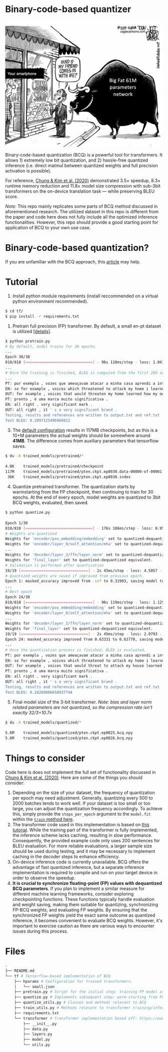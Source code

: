 # Binary-code-based quantizer

![](./doc/cover.png)

Binary-code-based quantization (BCQ) is a powerful tool for transformers. It allows 1) extremely low bit quantization, and 2) hassle-free quantized inference (i.e. direct matmul between quantized weights and full precision activation is possible).

For reference, [Chung & Kim et al. (2020)](https://aclanthology.org/2020.findings-emnlp.433/) demonstrated 3.5× speedup, 8.3× runtime memory reduction and 11.8× model size compression with sub-3bit transformers on the on-device translation task — while preserving BLEU score.

*Note:* This repo mainly replicates some parts of BCQ method discussed in aforementioned research. The utilized dataset in this repo is different from the paper and code here does not fully include all the optimized inference functionalities. However, this repo should provide a good starting point for application of BCQ to your own use case.

# Binary-code-based quantization?

If you are unfamiliar with the BCQ approach, this [article](https://sites.google.com/view/insoochung/sub-3bit-quantization) may help.

# Tutorial

1. Install python module requirements (install reccommended on a virtual python environment recommended).

```bash
$ cd tf/
$ pip install -r requirements.txt
```

1. Pretrain full precision (FP) transformer. By default, a small en-pt dataset is utilized [[details]](https://www.tensorflow.org/datasets/catalog/ted_hrlr_translate#ted_hrlr_translatept_to_en).

```bash
$ python pretrain.py
# By default, model trains for 30 epochs.
...
Epoch 30/30
810/810 [==============================] - 96s 118ms/step - loss: 1.0415 - masked_accuracy: 0.7475 - val_loss: 2.1109 - val_masked_accuracy: 0.6362
...
# Once the training is finished, BLEU is computed from the first 200 sequences of the testset.
...
PT: por exemplo , vozes que ameaçavam atacar a minha casa aprendi a interpretá-las como o meu próprio sentimento de medo e insegurança no mundo , e não como um perigo real e objetivo .
EN: so for example , voices which threatened to attack my home i learned to interpret as my own sense of fear and insecurity in the world , rather than an actual , objective danger .
OUT: for example , voices that would threaten my home learned how my own fear of fear and insecurity in the world , and not as a real danger and goal .
PT: pronto , é uma marca muito significativa .
EN: all right . very significant mark .
OUT: all right , it ' s a very significant brand .
Testing, results and references are written to output.txt and ref.txt
Test BLEU: 0.2897125496960812
```

3. The [default configuration](/tf/hparams/small.json) results in 117MB checkpoints, but as this is a 10+M parameters the actual weights should be somewhere around **41MB**. The difference comes from auxiliary parameters that tensorflow saves.

```bash
$ du -h trained_models/pretrained/*

4.0K	trained_models/pretrained/checkpoint
117M	trained_models/pretrained/pten.ckpt.ep0030.data-00000-of-00001
 36K	trained_models/pretrained/pten.ckpt.ep0030.index
```

4. Quantize pretrained transformer. The quantization starts by warmstarting from the FP checkpoint, then continuing to train for 30 epochs. At the end of every epoch, model weights are quantized to 3bit BCQ weights, evaluated, then saved.

```bash
$ python quantize.py

Epoch 1/30
810/810 [==============================] - 176s 186ms/step - loss: 0.9519 - masked_accuracy: 0.7628 - val_loss: 2.1906 - val_masked_accuracy: 0.6299 # Validation log before quantization
# Weights are quantized
Weights for 'encoder/pos_embedding/embedding' set to quantized-dequantized equivalent.
Weights for 'encoder/layer_0/self_attention/mha' set to quantized-dequantized equivalent.
...
Weights for 'decoder/layer_3/ffn/layer_norm' set to quantized-dequantized equivalent.
Weights for 'final_layer' set to quantized-dequantized equivalent.
# Validation is performed after quantization
19/19 [==============================] - 2s 45ms/step - loss: 4.5057 - masked_accuracy: 0.3190
# Quantized weights are saved if improved from previous epoch.
Epoch 1: masked_accuracy improved from -inf to 0.31903, saving model to trained_models/quantized/pten.ckpt.ep0001.bcq.npy
...
# Best epoch
Epoch 24/30
810/810 [==============================] - 96s 119ms/step - loss: 1.1256 - masked_accuracy: 0.7327 - val_loss: 2.0879 - val_masked_accuracy: 0.6387
Weights for 'encoder/pos_embedding/embedding' set to quantized-dequantized equivalent.
Weights for 'encoder/layer_0/self_attention/mha' set to quantized-dequantized equivalent.
...
Weights for 'decoder/layer_3/ffn/layer_norm' set to quantized-dequantized equivalent.
Weights for 'final_layer' set to quantized-dequantized equivalent.
19/19 [==============================] - 2s 45ms/step - loss: 2.0793 - masked_accuracy: 0.6377 # val loss and val masked_accuracy
Epoch 24: masked_accuracy improved from 0.63331 to 0.63770, saving model to trained_models/quantized/pten.ckpt.ep0024.bcq.npy
...
# Once the quantization process is finished, BLEU is evaluated.
PT: por exemplo , vozes que ameaçavam atacar a minha casa aprendi a interpretá-las como o meu próprio sentimento de medo e insegurança no mundo , e não como um perigo real e objetivo .
EN: so for example , voices which threatened to attack my home i learned to interpret as my own sense of fear and insecurity in the world , rather than an actual , objective danger .
OUT: for example , voices that would threat to attack my house learned how my own feeling of fear and insecurity in the world , not as a real danger and purpose .
PT: pronto , é uma marca muito significativa .
EN: all right . very significant mark .
OUT: all right , it ' s a very significant brand .
Testing, results and references are written to output.txt and ref.txt
Test BLEU: 0.28268006658937744

```

5. Final model size of the 3-bit transformer. *Note: bias and layer norm related parameters are not quantized, so the compression rate isn't exactly 32/3=10.7x*

```bash
$ du -h trained_models/quantized/*

5.6M	trained_models/quantized/pten.ckpt.ep0025.bcq.npy
5.6M	trained_models/quantized/pten.ckpt.ep0026.bcq.npy
```

# Things to consider

Code here is does not implement the full set of functionality discussed in [Chung & Kim et al. (2020)](https://aclanthology.org/2020.findings-emnlp.433/). Here are some of the things you should consider:

1. Depending on the size of your dataset, the frequency of quantization per epoch may need adjustment. Generally, quantizing every 500 to 2000 batches tends to work well. If your dataset is too small or too large, you can adjust the quantization frequency accordingly. To achieve this, simply provide the `steps_per_epoch` argument to the `model.fit` within the [`train` method here](/tf/train_utils.py).
2. The transformer code used in this implementation is based on [this tutorial](https://www.tensorflow.org/text/tutorials/nmt_with_attention). While the training part of the transformer is fully implemented, the inference scheme lacks caching, resulting in slow performance. Consequently, the provided example code only uses 200 sentences for BLEU evaluation. For more reliable evaluations, a larger sample size should be used during testing, and it may be necessary to implement caching in the decoder steps to enhance efficiency.
3. On-device inference code is currently unavailable. BCQ offers the advantage of fast quantized inference, but a separate inference implementation is required to compile and run on your target device in order to observe the speedup.
4. **It is crucial to synchronize floating-point (FP) values with dequantized BCQ parameters**. If you plan to implement a similar measure for different machine learning frameworks, consider exploring checkpointing functions. These functions typically handle evaluation and weight saving, making them suitable for quantizing, synchronizing FP-BCQ weights, and evaluating FP weights. By ensuring that the synchronized FP weights yield the exact same outcome as quantized inference, it becomes convenient to evaluate BCQ weights. However, it's important to exercise caution as there are various ways to encounter issues during this process.


# Files
```bash
.
├── README.md
└── tf # Tensorflow-based implementation of BCQ
    ├── hparams # Configuration for trained transformers.
    │   └── small.json
    ├── pretrain.py # Script for the initial step: training FP model as a starting point of BCQ.
    ├── quantize.py # Implements subsequent step: warm-starting from FP model to perform BCQ.
    ├── quantize_utils.py # Classes and methods relevant to BCQ
    ├── train_utils.py # Methods relevant to transformer training/inference
    ├── requirements.txt
    └── transformer # Transformer implementation based off: https://www.tensorflow.org/text/tutorials/nmt_with_attention
        ├── __init__.py
        ├── data.py
        ├── layers.py
        ├── model.py
        └── utils.py
```